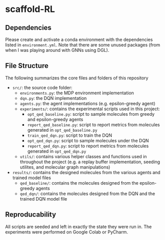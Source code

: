 # scaffold-RL
 
## Dependencies 

Please create and activate a conda environment with the dependencies listed in `environment.yml`. Note that 
there are some unused packages (from when I was playing around with GNNs using DGL). 

## File Structure 

The following summarizes the core files and folders of this repository 

- `src/`: the source code folder: 
  - `environments.py`: the MDP environment implementation  
  - `dqn.py`: the DQN implementation 
  - `agents.py`: the agent implementations (e.g. epsilon-greedy agent)
  - `experiments/`: contains the experimental scripts used in this project: 
    - `opt_qed_baseline.py`: script to sample molecules from greedy and epsilon-greedy agents
    - `report_qed_baseline.py`: script to report metrics from molecules generated in `opt_qed_baseline.py` 
    - `train_qed_dqn.py`: script to train the DQN 
    - `opt_qed_dqn.py`: script to sample molecules under the DQN
    - `report_qed_dqn.py`: script to report metrics from molecules generated in `opt_qed_dqn.py`
  - `utils/`: contains various helper classes and functions used in throughout the project (e.g. a replay buffer 
  implementation, seeding utilites, and molecular graph manipulations)
- `results/`: contains the designed molecules from the various agents and trained model files 
  - `qed_baseline/`: contains the molecules designed from the epsilon-greedy agents
  - `qed_dqn/`: contains the molecules designed from the DQN and the trained DQN model file

## Reproducability

All scripts are seeded and left in exactly the state they were run in. The experiments were performed on Google Colab or PyCharm. 
